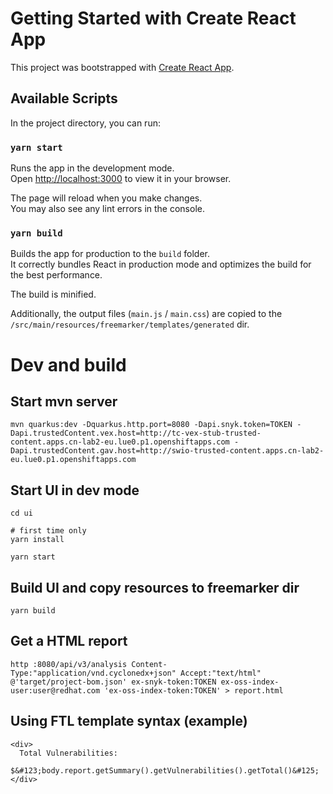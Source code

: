# Getting Started with Create React App

This project was bootstrapped with [Create React App](https://github.com/facebook/create-react-app).

## Available Scripts

In the project directory, you can run:

### `yarn start`

Runs the app in the development mode.\
Open [http://localhost:3000](http://localhost:3000) to view it in your browser.

The page will reload when you make changes.\
You may also see any lint errors in the console.

### `yarn build`

Builds the app for production to the `build` folder.\
It correctly bundles React in production mode and optimizes the build for the best performance.

The build is minified.

Additionally, the output files (`main.js` / `main.css`) are copied to the `/src/main/resources/freemarker/templates/generated` dir.

# Dev and build

## Start mvn server

```
mvn quarkus:dev -Dquarkus.http.port=8080 -Dapi.snyk.token=TOKEN -Dapi.trustedContent.vex.host=http://tc-vex-stub-trusted-content.apps.cn-lab2-eu.lue0.p1.openshiftapps.com -Dapi.trustedContent.gav.host=http://swio-trusted-content.apps.cn-lab2-eu.lue0.p1.openshiftapps.com
```

## Start UI in dev mode

```
cd ui

# first time only
yarn install

yarn start
```

## Build UI and copy resources to freemarker dir

```
yarn build
```

## Get a HTML report

```
http :8080/api/v3/analysis Content-Type:"application/vnd.cyclonedx+json" Accept:"text/html" @'target/project-bom.json' ex-snyk-token:TOKEN ex-oss-index-user:user@redhat.com 'ex-oss-index-token:TOKEN' > report.html
```

## Using FTL template syntax (example)

```
<div>
  Total Vulnerabilities:
  $&#123;body.report.getSummary().getVulnerabilities().getTotal()&#125;
</div>
```
